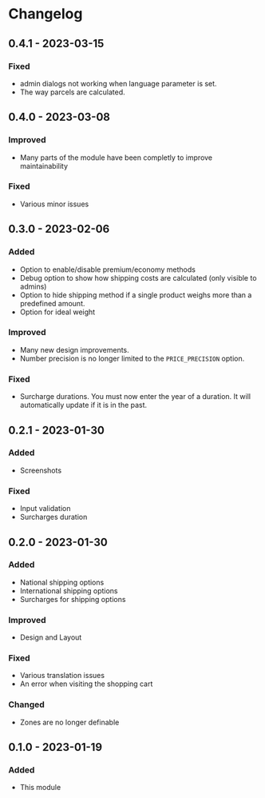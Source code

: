 # Changelog

## 0.4.1 - 2023-03-15

### Fixed

-   admin dialogs not working when language parameter is set.
-   The way parcels are calculated.

## 0.4.0 - 2023-03-08

### Improved

-   Many parts of the module have been completly to improve maintainability

### Fixed

-   Various minor issues

## 0.3.0 - 2023-02-06

### Added

-   Option to enable/disable premium/economy methods
-   Debug option to show how shipping costs are calculated (only visible to admins)
-   Option to hide shipping method if a single product weighs more than a predefined amount.
-   Option for ideal weight

### Improved

-   Many new design improvements.
-   Number precision is no longer limited to the `PRICE_PRECISION` option.

### Fixed

-   Surcharge durations. You must now enter the year of a duration. It will automatically update if it is in the past.

## 0.2.1 - 2023-01-30

### Added

-   Screenshots

### Fixed

-   Input validation
-   Surcharges duration

## 0.2.0 - 2023-01-30

### Added

-   National shipping options
-   International shipping options
-   Surcharges for shipping options

### Improved

-   Design and Layout

### Fixed

-   Various translation issues
-   An error when visiting the shopping cart

### Changed

-   Zones are no longer definable

## 0.1.0 - 2023-01-19

### Added

-   This module
